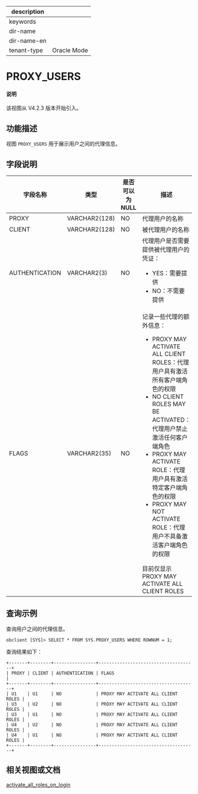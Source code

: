 |description||
|---|---|
|keywords||
|dir-name||
|dir-name-en||
|tenant-type|Oracle Mode|

# PROXY_USERS

<main id="notice" type='explain'>
<h4>说明</h4>
<p>该视图从 V4.2.3 版本开始引入。</p>
</main>

## 功能描述

视图 `PROXY_USERS` 用于展示用户之间的代理信息。

## 字段说明

| **字段名称** | **类型**  | **是否可以为 NULL** | **描述**      |
|--------------|-----------|---------------------|---------------|
| PROXY          | VARCHAR2(128) | NO   |代理用户的名称 |
| CLIENT         | VARCHAR2(128) | NO   |被代理用户的名称 |
| AUTHENTICATION | VARCHAR2(3)   | NO   |代理用户是否需要提供被代理用户的凭证：<ul><li>YES：需要提供</li><li>NO：不需要提供</li></ul> |
| FLAGS          | VARCHAR2(35)  | NO   |记录一些代理的额外信息：<ul><li>PROXY MAY ACTIVATE ALL CLIENT ROLES：代理用户具有激活所有客户端角色的权限</li><li>NO CLIENT ROLES MAY BE ACTIVATED：代理用户禁止激活任何客户端角色</li><li>PROXY MAY ACTIVATE ROLE：代理用户具有激活特定客户端角色的权限</li><li>PROXY MAY NOT ACTIVATE ROLE：代理用户不具备激活客户端角色的权限</li></ul>目前仅显示 PROXY MAY ACTIVATE ALL CLIENT ROLES |

## 查询示例

查询用户之间的代理信息。

```shell
obclient [SYS]> SELECT * FROM SYS.PROXY_USERS WHERE ROWNUM = 1;
```

查询结果如下：

```shell
+-------+--------+----------------+-------------------------------------+
| PROXY | CLIENT | AUTHENTICATION | FLAGS                               |
+-------+--------+----------------+-------------------------------------+
| U1    | U1     | NO             | PROXY MAY ACTIVATE ALL CLIENT ROLES |
| U3    | U2     | NO             | PROXY MAY ACTIVATE ALL CLIENT ROLES |
| U3    | U1     | NO             | PROXY MAY ACTIVATE ALL CLIENT ROLES |
| U4    | U2     | NO             | PROXY MAY ACTIVATE ALL CLIENT ROLES |
| U4    | U1     | NO             | PROXY MAY ACTIVATE ALL CLIENT ROLES |
+-------+--------+----------------+-------------------------------------+
```

## 相关视图或文档

[activate_all_roles_on_login](../800.configuration-items-and-system-variables/200.system-variable/300.global-system-variable/17400.activate_all_roles_on_login-global.md)
